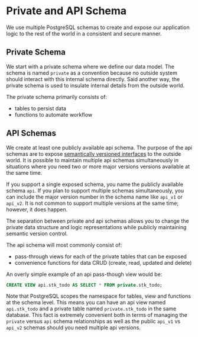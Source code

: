 # Private and API Schema

We use multiple PostgreSQL schemas to create and expose our application logic to the rest of the world in a consistent and secure manner.

## Private Schema 

We start with a private schema where we define our data model. The schema is named `private` as a convention because no outside system should interact with this internal schema directly. Said another way, the private schema is used to insulate internal details from the outside world.

The private schema primarily consists of:

- tables to persist data
- functions to automate workflow

## API Schemas

We create at least one publicly available api schema. The purpose of the api schemas are to expose [semantically versioned interfaces](https://en.wikipedia.org/wiki/Software_versioning) to the outside world. It is possible to maintain multiple api schemas simultaneously in situations where you need two or more major versions versions available at the same time.

If you support a single exposed schema, you name the publicly available schema `api`. If you plan to support multiple schemas simultaneously, you can include the major version number in the schema name like `api_v1` or `api_v2`. It is not common to support multiple versions at the same time; however, it does happen.

The separation between private and api schemas allows you to change the private data structure and logic representations while publicly maintaining semantic version control. 

The api schema will most commonly consist of:

- pass-through views for each of the private tables that can be exposed
- convenience functions for data CRUD (create, read, updated and delete)

An overly simple example of an api pass-though view would be:

```sql
CREATE VIEW api.stk_todo AS SELECT * FROM private.stk_todo;
```

Note that PostgreSQL scopes the namespace for tables, view and functions at the schema level. This means you can have an api view named `api.stk_todo` and a private table named `private.stk_todo` in the same database. This fact is extremely convenient both in terms of managing the `private` versus `api` schema relationships as well as the public `api_v1` vs `api_v2` schemas should you need multiple api versions.

